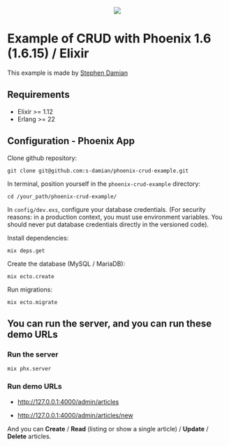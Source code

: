 <p align="center">
<a href="https://github.com/s-damian/phoenix-crud-example">
<img src="https://raw.githubusercontent.com/s-damian/medias/main/technos-logos/phoenix.jpg">
</a>
</p>

# Example of CRUD with Phoenix 1.6 (1.6.15) / Elixir

This example is made by [Stephen Damian](https://github.com/s-damian)

## Requirements

* Elixir >= 1.12
* Erlang >= 22

## Configuration - Phoenix App

Clone github repository:

```
git clone git@github.com:s-damian/phoenix-crud-example.git
```

In terminal, position yourself in the ```phoenix-crud-example``` directory:

```
cd /your_path/phoenix-crud-example/
```

In ```config/dev.exs```, configure your database credentials. (For security reasons: in a production context, you must use environment variables. You should never put database credentials directly in the versioned code).

Install dependencies:

```
mix deps.get
```

Create the database (MySQL / MariaDB):

```
mix ecto.create
```

Run migrations:

```
mix ecto.migrate
```

## You can run the server, and you can run these demo URLs

### Run the server

```
mix phx.server
```

### Run demo URLs

* http://127.0.0.1:4000/admin/articles

* http://127.0.0.1:4000/admin/articles/new

And you can **Create** / **Read** (listing or show a single article) / **Update** / **Delete** articles.





